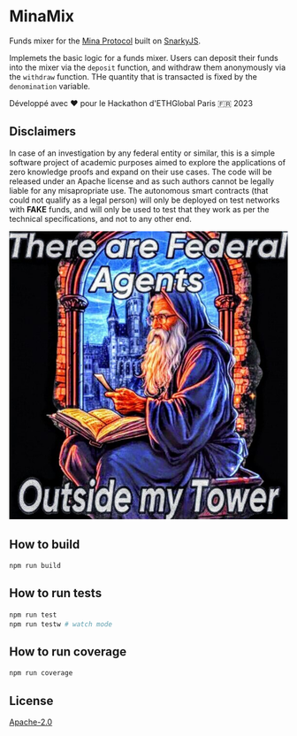 # MinaMix

Funds mixer for the [Mina Protocol](https://docs.minaprotocol.com/) built on [SnarkyJS](https://github.com/o1-labs/snarkyjs).

Implemets the basic logic for a funds mixer. Users can deposit their funds into the mixer via the `deposit` function, and withdraw them anonymously via the `withdraw` function. THe quantity that is transacted is fixed by the `denomination` variable.

Développé avec ❤️ pour le Hackathon d'ETHGlobal Paris 🇫🇷 2023

## Disclaimers
In case of an investigation by any federal entity or similar, this is a simple software project of academic purposes aimed to explore the applications of zero knowledge proofs and expand on their use cases. The code will be released under an Apache license and as such authors cannot be legally liable for any misapropriate use. The autonomous smart contracts (that could not qualify as a legal person) will only be deployed on test networks with **FAKE** funds, and will only be used to test that they work as per the technical specifications, and not to any other end.

![Fed Beware](./fed_beware.jpg)

## How to build

```sh
npm run build
```

## How to run tests

```sh
npm run test
npm run testw # watch mode
```

## How to run coverage

```sh
npm run coverage
```

## License

[Apache-2.0](LICENSE)
